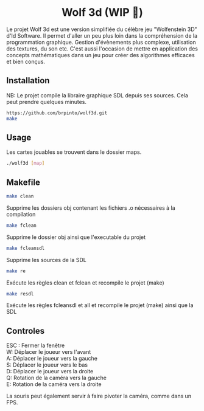 <h1 align="center">Wolf 3d (WIP 🚧)</h1>

Le projet Wolf 3d est une version simplifiée du célèbre jeu "Wolfenstein 3D" d'Id Software. Il permet d'aller un peu plus loin dans la compréhension de la programmation graphique. Gestion d'évènements plus complexe, utilisation des textures, du son etc. C'est aussi l'occasion de mettre en application des concepts mathématiques dans un jeu pour créer des algorithmes efficaces et bien conçus.

## Installation

NB: Le projet compile la libraire graphique SDL depuis ses sources. Cela peut prendre quelques minutes.

```sh
https://github.com/brpinto/wolf3d.git
make
```

## Usage

Les cartes jouables se trouvent dans le dossier maps.

```sh
./wolf3d [map]
```

## Makefile

```sh
make clean
```
Supprime les dossiers obj contenant les fichiers .o nécessaires à la compilation

```sh
make fclean
```
Supprime le dossier obj ainsi que l'executable du projet

```sh
make fcleansdl
```
Supprime les sources de la SDL

```sh
make re
```
Exécute les règles clean et fclean et recompile le projet (make)

```sh
make resdl
```
Exécute les règles fcleansdl et all et recompile le projet (make) ainsi que la SDL

## Controles

ESC : Fermer la fenêtre <br />
W: Déplacer le joueur vers l'avant <br />
A: Déplacer le joueur vers la gauche <br />
S: Déplacer le joueur vers le bas <br />
D: Déplacer le joueur vers la droite <br />
Q: Rotation de la caméra vers la gauche <br />
E: Rotation de la caméra vers la droite <br />

La souris peut également servir à faire pivoter la caméra, comme dans un FPS.
